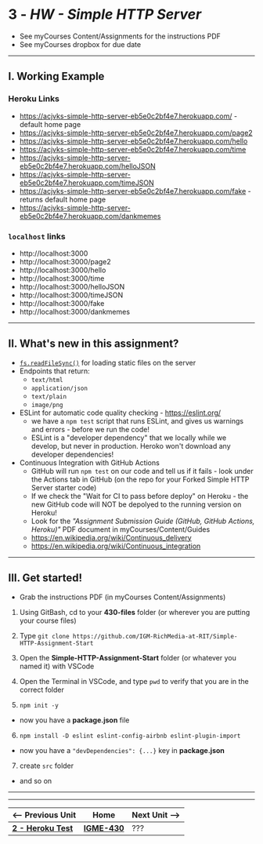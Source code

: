 # 3 - *HW - Simple HTTP Server*

- See myCourses Content/Assignments for the instructions PDF
- See myCourses dropbox for due date

---

## I. Working Example

### Heroku Links
- https://acjvks-simple-http-server-eb5e0c2bf4e7.herokuapp.com/ - default home page
- https://acjvks-simple-http-server-eb5e0c2bf4e7.herokuapp.com/page2
- https://acjvks-simple-http-server-eb5e0c2bf4e7.herokuapp.com/hello
- https://acjvks-simple-http-server-eb5e0c2bf4e7.herokuapp.com/time
- https://acjvks-simple-http-server-eb5e0c2bf4e7.herokuapp.com/helloJSON
- https://acjvks-simple-http-server-eb5e0c2bf4e7.herokuapp.com/timeJSON
- https://acjvks-simple-http-server-eb5e0c2bf4e7.herokuapp.com/fake - returns default home page
- https://acjvks-simple-http-server-eb5e0c2bf4e7.herokuapp.com/dankmemes


### `localhost` links
- http://localhost:3000 
- http://localhost:3000/page2
- http://localhost:3000/hello
- http://localhost:3000/time
- http://localhost:3000/helloJSON
- http://localhost:3000/timeJSON
- http://localhost:3000/fake
- http://localhost:3000/dankmemes

---

## II. What's new in this assignment?
- [`fs.readFileSync()`](https://nodejs.org/api/fs.html#fsreadfilesyncpath-options) for loading static files on the server
- Endpoints that return:
  - `text/html`
  - `application/json`
  - `text/plain`
  - `image/png`
- ESLint for automatic code quality checking - https://eslint.org/
  - we have a `npm test` script that runs ESLint, and gives us warnings and errors - before we run the code!
  - ESLint is a "developer dependency" that we locally while we develop, but never in production. Heroko won't download any developer dependencies!
- Continuous Integration with GitHub Actions
  - GitHub will run `npm test` on our code and tell us if it fails - look under the Actions tab in GitHub (on the repo for your Forked Simple HTTP Server starter code)
  - If we check the "Wait for CI to pass before deploy" on Heroku - the new GitHub code will NOT be depolyed to the running version on Heroku!
  - Look for the *"Assignment Submission Guide (GitHub, GitHub Actions, Heroku)"* PDF document in myCourses/Content/Guides
  - https://en.wikipedia.org/wiki/Continuous_delivery
  - https://en.wikipedia.org/wiki/Continuous_integration
  
---

## III. Get started!
- Grab the instructions PDF (in myCourses Content/Assignments)

1) Using GitBash, cd to your **430-files** folder (or wherever you are putting your course files)

2) Type `git clone https://github.com/IGM-RichMedia-at-RIT/Simple-HTTP-Assignment-Start`

3) Open the **Simple-HTTP-Assignment-Start** folder (or whatever you named it) with VSCode

4) Open the Terminal in VSCode, and type `pwd` to verify that you are in the correct folder

5) `npm init -y`

- now you have a **package.json** file

6) `npm install -D eslint eslint-config-airbnb eslint-plugin-import`

- now you have a `"devDependencies": {...}` key in **package.json**

7) create `src` folder

- and so on

---
---

| <-- Previous Unit | Home | Next Unit -->
| --- | --- | --- 
| [**2 - Heroku Test**](2-heroku-test.md)  |  [**IGME-430**](../) | ???

